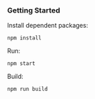 ### Getting Started

Install dependent packages:
```
npm install
```

Run:
```
npm start
```
Build:
```
npm run build
```
